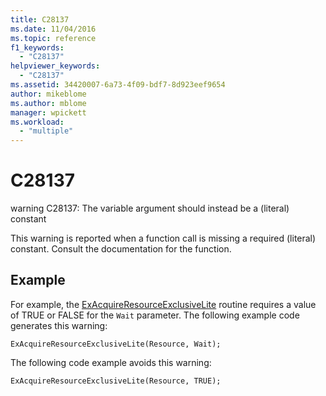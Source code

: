 ```yaml
---
title: C28137
ms.date: 11/04/2016
ms.topic: reference
f1_keywords:
  - "C28137"
helpviewer_keywords:
  - "C28137"
ms.assetid: 34420007-6a73-4f09-bdf7-8d923eef9654
author: mikeblome
ms.author: mblome
manager: wpickett
ms.workload:
  - "multiple"
---
```

# C28137
warning C28137: The variable argument should instead be a (literal) constant

 This warning is reported when a function call is missing a required (literal) constant. Consult the documentation for the function.

## Example
 For example, the [ExAcquireResourceExclusiveLite](https://docs.microsoft.com/windows-hardware/drivers/ddi/content/wdm/nf-wdm-exacquireresourceexclusivelite) routine requires a value of TRUE or FALSE for the `Wait` parameter. The following example code generates this warning:

```
ExAcquireResourceExclusiveLite(Resource, Wait);
```

 The following code example avoids this warning:

```
ExAcquireResourceExclusiveLite(Resource, TRUE);
```